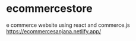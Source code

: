 # ecommercestore
e commerce website using react and commerce.js
https://ecommercesanjana.netlify.app/
